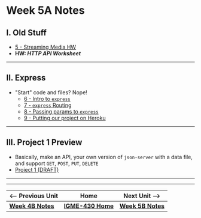 # Week 5A Notes

## I. Old Stuff
- [ 5 - Streaming Media HW](../exercises/5-streaming-media.md)
- **HW: *HTTP API Worksheet***
 
---

## II. Express
- "Start" code and files? Nope!
  - [6 - Intro to `express`](../exercises/6-intro-to-express.md)
  - [7 - `express` Routing](../exercises/7-express-routing.md)
  - [8 - Passing params to `express`](../exercises/8-passing-params-in-express.md)
  - [9 - Putting our project on Heroku](../exercises/9-putting-project-on-heroku.md)

---

## III. Project 1 Preview
- Basically, make an API, your own version of `json-server` with a data file, and support `GET`, `POST`, `PUT`, `DELETE`
- [Project 1 (DRAFT)](../projects/project-1.md)

---
---

| <-- Previous Unit | Home | Next Unit -->
| --- | --- | --- 
|   [**Week 4B Notes**](04B.md)  |  [**IGME-430 Home**](../) | [**Week 5B Notes**](05B.md)
